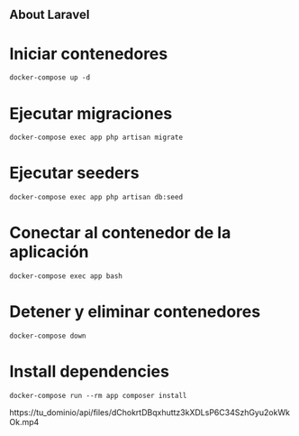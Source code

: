 ## About Laravel

# Iniciar contenedores

```
docker-compose up -d
```

# Ejecutar migraciones

```
docker-compose exec app php artisan migrate
```

# Ejecutar seeders

```
docker-compose exec app php artisan db:seed
```

# Conectar al contenedor de la aplicación

```
docker-compose exec app bash
```

# Detener y eliminar contenedores

```
docker-compose down
```

# Install dependencies

```
docker-compose run --rm app composer install
```

https://tu_dominio/api/files/dChokrtDBqxhuttz3kXDLsP6C34SzhGyu2okWkOk.mp4

